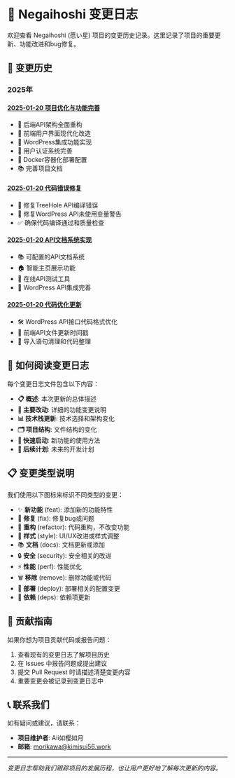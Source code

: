 # 📝 Negaihoshi 变更日志

欢迎查看 Negaihoshi (愿い星) 项目的变更历史记录。这里记录了项目的重要更新、功能改进和bug修复。

## 📅 变更历史

### 2025年

#### [2025-01-20 项目优化与功能完善](./2025-01-20-project-optimization.md)
- 🔧 后端API架构全面重构
- 🎨 前端用户界面现代化改造
- 🔗 WordPress集成功能实现
- 🔐 用户认证系统完善
- 🐳 Docker容器化部署配置
- 📚 完善项目文档

#### [2025-01-20 代码错误修复](./2025-01-20-bug-fixes.md)
- 🐛 修复TreeHole API编译错误
- 🔧 修复WordPress API未使用变量警告
- ✅ 确保代码编译通过和质量检查

#### [2025-01-20 API文档系统实现](./2025-01-20-api-documentation.md)
- 📚 可配置的API文档系统
- 🏠 智能主页展示功能
- 🧪 在线API测试工具
- 🔗 WordPress API集成完善

#### [2025-01-20 代码优化更新](./2025-01-20-code-updates.md)
- 🛠️ WordPress API接口代码格式优化
- 📝 前端API文件更新时间戳
- 🔧 导入语句清理和代码整理

## 📖 如何阅读变更日志

每个变更日志文件包含以下内容：

- **📋 概述**: 本次更新的总体描述
- **🎯 主要改动**: 详细的功能变更说明
- **📊 技术栈更新**: 技术选择和架构变化
- **🗂️ 项目结构**: 文件结构的变化
- **🚀 快速启动**: 新功能的使用方法
- **🔮 后续计划**: 未来的开发计划

## 📋 变更类型说明

我们使用以下图标来标识不同类型的变更：

- ✨ **新功能** (feat): 添加新的功能特性
- 🐛 **修复** (fix): 修复bug或问题
- 🔧 **重构** (refactor): 代码重构，不改变功能
- 🎨 **样式** (style): UI/UX改进或样式调整
- 📚 **文档** (docs): 文档更新或添加
- 🔒 **安全** (security): 安全相关的改进
- ⚡ **性能** (perf): 性能优化
- 🗑️ **移除** (remove): 删除功能或代码
- 🐳 **部署** (deploy): 部署相关的配置变更
- 🔄 **依赖** (deps): 依赖项更新

## 🤝 贡献指南

如果你想为项目贡献代码或报告问题：

1. 查看现有的变更日志了解项目历史
2. 在 Issues 中报告问题或提出建议
3. 提交 Pull Request 时请描述清楚变更内容
4. 重要变更会被记录到变更日志中

## 📞 联系我们

如有疑问或建议，请联系：
- **项目维护者**: Aii如樱如月
- **邮箱**: morikawa@kimisui56.work

---

*变更日志帮助我们跟踪项目的发展历程，也让用户更好地了解每次更新的内容。*
